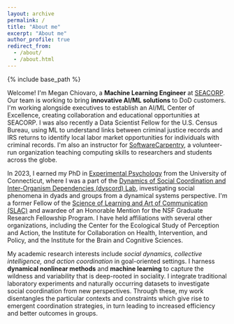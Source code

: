 ```yaml
---
layout: archive
permalink: /
title: "About me"
excerpt: "About me"
author_profile: true
redirect_from:
  - /about/
  - /about.html
---
```

{% include base_path %}

Welcome! I'm Megan Chiovaro, a **Machine Learning Engineer** at [SEACORP](https://www.seacorp.com/). Our team is working to bring **innovative AI/ML solutions** to DoD customers. I'm working alongside executives to establish an AI/ML Center of Excellence, creating collaboration and educational opportunities at SEACORP. I was also recently a Data Scientist Fellow for the U.S. Census Bureau, using ML to understand links between criminal justice records and IRS returns to identify local labor market opportunities for individuals with criminal records. I'm also an instructor for [SoftwareCarpentry](https://software-carpentry.org/), a volunteer-run organization teaching computing skills to researchers and students across the globe.

In 2023, I earned my PhD in [Experimental Psychology](https://psych.uconn.edu/) from the University of Connecticut, where I was a part of the [Dynamics of Social Coordination and Inter-Organism Dependencies (dyscord) Lab](https://dyscord-lab.github.io/), investigating social phenomena in dyads and groups from a dynamical systems perspective. I'm a former Fellow of the [Science of Learning and Art of Communication (SLAC)](https://slac.uconn.edu/) and awardee of an Honorable Mention for the NSF Graduate Research Fellowship Program. I have held affiliations with several other organizations, including the Center for the Ecological Study of Perception and Action, the Institute for Collaboration on Health, Intervention, and Policy, and the Institute for the Brain and Cognitive Sciences.

My academic research interests include <i>social dynamics, collective intelligence, and action coordination</i> in goal-oriented settings. I harness **dynamical nonlinear methods** and **machine learning** to capture the wildness and variability that is deep-rooted in sociality. I integrate traditional laboratory experiments and naturally occurring datasets to investigate social coordination from new perspectives. Through these, my work disentangles the particular contexts and constraints which give rise to emergent coordination strategies, in turn leading to increased efficiency and better outcomes in groups.
